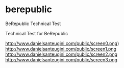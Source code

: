 # berepublic
BeRepublic Technical Test

Technical Test for BeRepublic

http://www.danielsanteugini.com/public/screen0.png)
http://www.danielsanteugini.com/public/screen1.png
http://www.danielsanteugini.com/public/screen2.png
http://www.danielsanteugini.com/public/screen3.png
